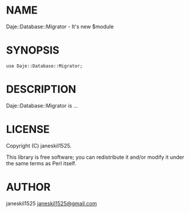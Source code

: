 
# NAME

Daje::Database::Migrator - It's new $module

# SYNOPSIS

    use Daje::Database::Migrator;

# DESCRIPTION

Daje::Database::Migrator is ...

# LICENSE

Copyright (C) janeskil1525.

This library is free software; you can redistribute it and/or modify
it under the same terms as Perl itself.

# AUTHOR

janeskil1525 <janeskil1525@gmail.com>
